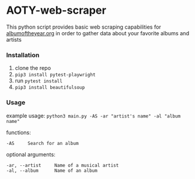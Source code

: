 # AOTY-web-scraper
This python script provides basic web scraping capabilities for [albumoftheyear.org](https://www.albumoftheyear.org/) in order to gather data about your favorite albums and artists

### Installation
1. clone the repo
2. ```pip3 install pytest-playwright```
3. run ```pytest install```
4. ```pip3 install beautifulsoup```

### Usage
example usage:
```python3 main.py -AS -ar "artist's name" -al "album name"```

functions:

```-AS     Search for an album```

optional arguments:

```
-ar, --artist     Name of a musical artist
-al, --album      Name of an album
```

